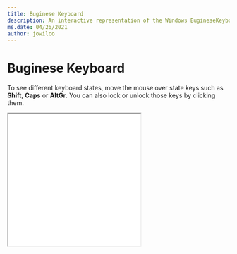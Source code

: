```yaml
---
title: Buginese Keyboard
description: An interactive representation of the Windows BugineseKeyboard. To see different keyboard states, click or move the mouse over the state keys.
ms.date: 04/26/2021
author: jowilco
---
```


# Buginese Keyboard

To see different keyboard states, move the mouse over state keys such as **Shift**, **Caps** or **AltGr**. You can also lock or unlock those keys by clicking them.

<iframe src="kbdbug.html" height="300"></iframe>
